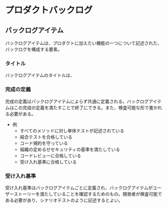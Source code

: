 # プロダクトバックログ

## バックログアイテム

バックログアイテムは、プロダクトに加えたい機能の一つについて記述された、バックログを構成する要素。

### タイトル

バックログアイテムのタイトルは、

### 完成の定義

完成の定義はバックログアイテムによらず共通に定義される。バックログアイテムはこの完成の定義を満たすことで終了にできる。また、検査可能な形で書かれる必要がある。

- 例
  - すべてのメソッドに対し単体テストが記述されている
  - 結合テストを合格している
  - コード規約を守っている
  - 組織の定めるせセキュリティの基準を満たしている
  - コードレビューに合格している
  - 受け入れ基準に合格している

### 受け入れ基準

受け入れ基準はバックログアイテムごとに定義され、バックログアイテムがユーザーストーリーを満たしていることを確認するためのもの。開発者が検査可能である必要があり、シナリオテストのように記述するとよい。
